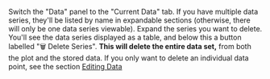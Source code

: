 Switch the "Data" panel to the "Current Data" tab. If you have multiple data series, they'll be listed by name in expandable sections (otherwise, there will only be one data series viewable). Expand the series you want to delete. You'll see the data series displayed as a table, and below this a button labelled "🗑️ Delete Series". **This will delete the entire data set,** from both the plot and the stored data. If you only want to delete an individual data point, see the section [Editing Data](#editing-data)